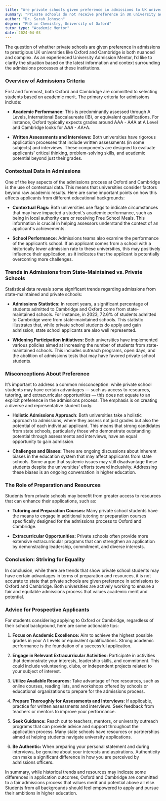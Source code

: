 ```yaml
---
title: "Are private schools given preference in admissions to UK universities like Oxford and Cambridge?"
summary: "Private schools do not receive preference in UK university admissions; Oxford and Cambridge focus on academic merit and performance."
author: "Dr. Sarah Johnson"
degree: "PhD in Chemistry, University of Oxford"
tutor_type: "Academic Mentor"
date: 2024-04-03
---
```


The question of whether private schools are given preference in admissions to prestigious UK universities like Oxford and Cambridge is both nuanced and complex. As an experienced University Admission Mentor, I’d like to clarify the situation based on the latest information and context surrounding the admissions processes at these institutions.

### Overview of Admissions Criteria

First and foremost, both Oxford and Cambridge are committed to selecting students based on academic merit. The primary criteria for admissions include:

- **Academic Performance:** This is predominantly assessed through A Levels, International Baccalaureate (IB), or equivalent qualifications. For instance, Oxford typically expects grades around AAA - A*A*A at A Level and Cambridge looks for A*AA - A*A*A. 

- **Written Assessments and Interviews:** Both universities have rigorous application processes that include written assessments (in some subjects) and interviews. These components are designed to evaluate applicants' critical thinking, problem-solving skills, and academic potential beyond just their grades.

### Contextual Data in Admissions

One of the key aspects of the admissions process at Oxford and Cambridge is the use of contextual data. This means that universities consider factors beyond raw academic results. Here are some important points on how this affects applicants from different educational backgrounds:

- **Contextual Flags:** Both universities use flags to indicate circumstances that may have impacted a student's academic performance, such as being in local authority care or receiving Free School Meals. This information is crucial in helping assessors understand the context of an applicant's achievements.

- **School Performance:** Admissions teams also examine the performance of the applicant’s school. If an applicant comes from a school with a historically lower admission rate to these universities, this may positively influence their application, as it indicates that the applicant is potentially overcoming more challenges.

### Trends in Admissions from State-Maintained vs. Private Schools

Statistical data reveals some significant trends regarding admissions from state-maintained and private schools:

- **Admissions Statistics:** In recent years, a significant percentage of students admitted to Cambridge and Oxford come from state-maintained schools. For instance, in 2023, 72.6% of students admitted to Cambridge were from state-maintained schools. This statistic illustrates that, while private school students do apply and gain admission, state school applicants are also well represented.

- **Widening Participation Initiatives:** Both universities have implemented various policies aimed at increasing the number of students from state-maintained schools. This includes outreach programs, open days, and the abolition of admissions tests that may have favored private school students.

### Misconceptions About Preference

It’s important to address a common misconception: while private school students may have certain advantages — such as access to resources, tutoring, and extracurricular opportunities — this does not equate to an explicit preference in the admissions process. The emphasis is on creating a diverse and representative student body.

- **Holistic Admissions Approach:** Both universities take a holistic approach to admissions, where they assess not just grades but also the potential of each individual applicant. This means that strong candidates from state schools, particularly those who demonstrate outstanding potential through assessments and interviews, have an equal opportunity to gain admission.

- **Challenges and Biases:** There are ongoing discussions about inherent biases in the education system that may affect applicants from state schools. Some argue that systemic issues may still disadvantage these students despite the universities' efforts toward inclusivity. Addressing these biases is an ongoing conversation in higher education.

### The Role of Preparation and Resources

Students from private schools may benefit from greater access to resources that can enhance their applications, such as:

- **Tutoring and Preparation Courses:** Many private school students have the means to engage in additional tutoring or preparation courses specifically designed for the admissions process to Oxford and Cambridge.

- **Extracurricular Opportunities:** Private schools often provide more extensive extracurricular programs that can strengthen an application by demonstrating leadership, commitment, and diverse interests.

### Conclusion: Striving for Equality

In conclusion, while there are trends that show private school students may have certain advantages in terms of preparation and resources, it is not accurate to state that private schools are given preference in admissions to Oxford and Cambridge. Both universities are actively working to ensure a fair and equitable admissions process that values academic merit and potential.

### Advice for Prospective Applicants

For students considering applying to Oxford or Cambridge, regardless of their school background, here are some actionable tips:

1. **Focus on Academic Excellence:** Aim to achieve the highest possible grades in your A Levels or equivalent qualifications. Strong academic performance is the foundation of a successful application.

2. **Engage in Relevant Extracurricular Activities:** Participate in activities that demonstrate your interests, leadership skills, and commitment. This could include volunteering, clubs, or independent projects related to your subject of interest.

3. **Utilize Available Resources:** Take advantage of free resources, such as online courses, reading lists, and workshops offered by schools or educational organizations to prepare for the admissions process.

4. **Prepare Thoroughly for Assessments and Interviews:** If applicable, practice for written assessments and interviews. Seek feedback from teachers or mentors to improve your performance.

5. **Seek Guidance:** Reach out to teachers, mentors, or university outreach programs that can provide advice and support throughout the application process. Many state schools have resources or partnerships aimed at helping students navigate university applications.

6. **Be Authentic:** When preparing your personal statement and during interviews, be genuine about your interests and aspirations. Authenticity can make a significant difference in how you are perceived by admissions officers.

In summary, while historical trends and resources may indicate some differences in application outcomes, Oxford and Cambridge are committed to a fair admissions process that values merit and potential above all else. Students from all backgrounds should feel empowered to apply and pursue their ambitions in higher education.
    